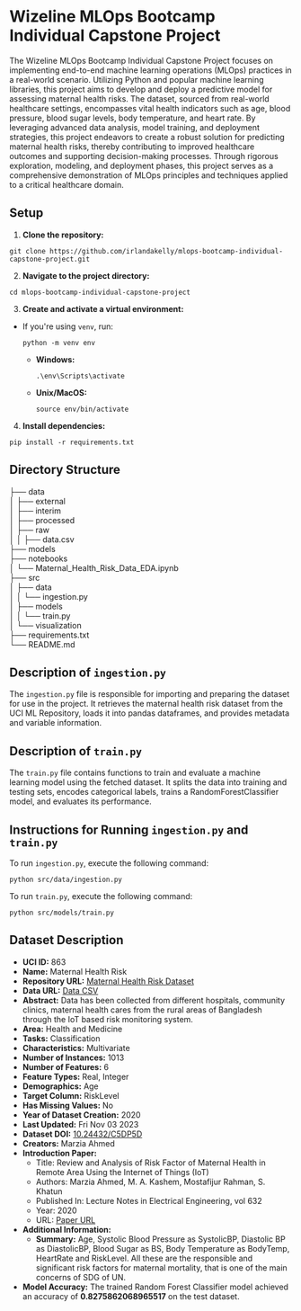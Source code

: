 # Wizeline MLOps Bootcamp Individual Capstone Project

The Wizeline MLOps Bootcamp Individual Capstone Project focuses on implementing end-to-end machine learning operations (MLOps) practices in a real-world scenario. Utilizing Python and popular machine learning libraries, this project aims to develop and deploy a predictive model for assessing maternal health risks. The dataset, sourced from real-world healthcare settings, encompasses vital health indicators such as age, blood pressure, blood sugar levels, body temperature, and heart rate. By leveraging advanced data analysis, model training, and deployment strategies, this project endeavors to create a robust solution for predicting maternal health risks, thereby contributing to improved healthcare outcomes and supporting decision-making processes. Through rigorous exploration, modeling, and deployment phases, this project serves as a comprehensive demonstration of MLOps principles and techniques applied to a critical healthcare domain.

## Setup

1. **Clone the repository:**

```
git clone https://github.com/irlandakelly/mlops-bootcamp-individual-capstone-project.git
```


2. **Navigate to the project directory:**

```
cd mlops-bootcamp-individual-capstone-project
```


3. **Create and activate a virtual environment:**
- If you're using `venv`, run:
  ```
  python -m venv env
  ```
  - **Windows:**
    ```
    .\env\Scripts\activate
    ```
  - **Unix/MacOS:**
    ```
    source env/bin/activate
    ```

4. **Install dependencies:**

```
pip install -r requirements.txt
```


## Directory Structure

├── data<br>
│   ├── external<br>
│   ├── interim<br>
│   ├── processed<br>
│   ├── raw<br>
│   │   ├── data.csv<br>
├── models<br>
├── notebooks<br>
│   └── Maternal_Health_Risk_Data_EDA.ipynb<br>
├── src<br>
│   ├── data<br>
│   │   └── ingestion.py<br>
│   ├── models<br>
│   │   └── train.py<br>
│   └── visualization<br>
├── requirements.txt<br>
└── README.md<br>



## Description of `ingestion.py`

The `ingestion.py` file is responsible for importing and preparing the dataset for use in the project. It retrieves the maternal health risk dataset from the UCI ML Repository, loads it into pandas dataframes, and provides metadata and variable information.

## Description of `train.py`

The `train.py` file contains functions to train and evaluate a machine learning model using the fetched dataset. It splits the data into training and testing sets, encodes categorical labels, trains a RandomForestClassifier model, and evaluates its performance.

## Instructions for Running `ingestion.py` and `train.py`

To run `ingestion.py`, execute the following command:

```
python src/data/ingestion.py
```

To run `train.py`, execute the following command:

```
python src/models/train.py
```

## Dataset Description

- **UCI ID:** 863
- **Name:** Maternal Health Risk
- **Repository URL:** [Maternal Health Risk Dataset](https://archive.ics.uci.edu/dataset/863/maternal+health+risk)
- **Data URL:** [Data CSV](https://archive.ics.uci.edu/static/public/863/data.csv)
- **Abstract:** Data has been collected from different hospitals, community clinics, maternal health cares from the rural areas of Bangladesh through the IoT based risk monitoring system.
- **Area:** Health and Medicine
- **Tasks:** Classification
- **Characteristics:** Multivariate
- **Number of Instances:** 1013
- **Number of Features:** 6
- **Feature Types:** Real, Integer
- **Demographics:** Age
- **Target Column:** RiskLevel
- **Has Missing Values:** No
- **Year of Dataset Creation:** 2020
- **Last Updated:** Fri Nov 03 2023
- **Dataset DOI:** [10.24432/C5DP5D](https://doi.org/10.24432/C5DP5D)
- **Creators:** Marzia Ahmed
- **Introduction Paper:**
  - Title: Review and Analysis of Risk Factor of Maternal Health in Remote Area Using the Internet of Things (IoT)
  - Authors: Marzia Ahmed, M. A. Kashem, Mostafijur Rahman, S. Khatun
  - Published In: Lecture Notes in Electrical Engineering, vol 632
  - Year: 2020
  - URL: [Paper URL](https://www.semanticscholar.org/paper/f175092a3b2217c9abca5bf5d91bab3c245c6b10)
- **Additional Information:**
  - **Summary:** Age, Systolic Blood Pressure as SystolicBP, Diastolic BP as DiastolicBP, Blood Sugar as BS, Body Temperature as BodyTemp, HeartRate and RiskLevel. All these are the responsible and significant risk factors for maternal mortality, that is one of the main concerns of SDG of UN.
- **Model Accuracy:** The trained Random Forest Classifier model achieved an accuracy of **0.8275862068965517** on the test dataset. 

